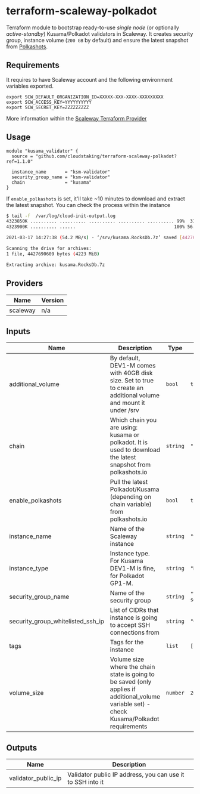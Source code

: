 # terraform-scaleway-polkadot

Terraform module to bootstrap ready-to-use _single node_ (or optionally _active-standby_) Kusama/Polkadot validators in Scaleway. It creates security group, instance volume (`200 GB` by default) and ensure the latest snapshot from [Polkashots](https://polkashots.io).

## Requirements

It requires to have Scaleway account and the following environment variables exported. 

```
export SCW_DEFAULT_ORGANIZATION_ID=XXXXX-XXX-XXXX-XXXXXXXXX
export SCW_ACCESS_KEY=YYYYYYYYYY
export SCW_SECRET_KEY=ZZZZZZZZZ
```

More information within the [Scaleway Terraform Provider](https://registry.terraform.io/providers/scaleway/scaleway/latest/docs)

## Usage

```hcl
module "kusama_validator" {
  source = "github.com/cloudstaking/terraform-scaleway-polkadot?ref=1.1.0"

  instance_name       = "ksm-validator"
  security_group_name = "ksm-validator"
  chain               = "kusama"
}
```

If `enable_polkashots` is set, it'll take ~10 minutes to download and extract the latest snapshot. You can check the process within the instance

```sh
$ tail -f  /var/log/cloud-init-output.log
4323850K .......... .......... .......... .......... .......... 99%  313M 0s
4323900K .......... ......                                     100% 56.2M=78s

2021-03-17 14:27:38 (54.2 MB/s) - ‘/srv/kusama.RocksDb.7z’ saved [4427690609/4427690609]

Scanning the drive for archives:
1 file, 4427690609 bytes (4223 MiB)

Extracting archive: kusama.RocksDb.7z
```

## Providers

| Name | Version |
|------|---------|
| scaleway | n/a |

## Inputs

| Name | Description | Type | Default |
|------|-------------|------|---------|
| additional_volume | By default, DEV1-M comes with 40GB disk size. Set to true to create an additional volume and mount it under /srv | `bool` | `true` |
| chain | Which chain you are using: kusama or polkadot. It is used to download the latest snapshot from polkashots.io | `string` | `"kusama"` |
| enable_polkashots | Pull the latest Polkadot/Kusama (depending on chain variable) from polkashots.io | `bool` | `true` |
| instance_name | Name of the Scaleway instance | `string` | `"validator"` |
| instance_type | Instance type. For Kusama DEV1-M is fine, for Polkadot GP1-M. | `string` | `"DEV1-M"` |
| security_group_name | Name of the security group | `string` | `"validator-sg"` |
| security_group_whitelisted_ssh_ip | List of CIDRs that instance is going to accept SSH connections from | `string` | `"0.0.0.0/0"` |
| tags | Tags for the instance | `list` | `[]` |
| volume_size | Volume size where the chain state is going to be saved (only applies if additional_volume variable set) - check Kusama/Polkadot requirements | `number` | `200` |

## Outputs

| Name | Description |
|------|-------------|
| validator_public_ip | Validator public IP address, you can use it to SSH into it |


